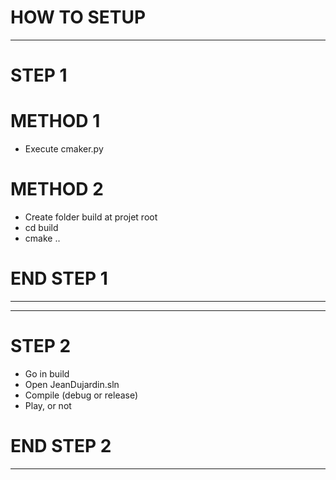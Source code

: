 # HOW TO SETUP

--------------------------------------------------
# STEP 1 

# METHOD 1
- Execute cmaker.py

# METHOD 2
- Create folder build at projet root
- cd build
- cmake ..

# END STEP 1
--------------------------------------------------

--------------------------------------------------
# STEP 2

- Go in build
- Open JeanDujardin.sln
- Compile (debug or release)
- Play, or not

#  END STEP 2
--------------------------------------------------